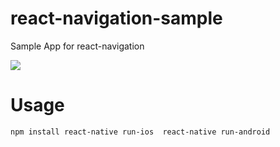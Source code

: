 # react-navigation-sample
Sample App for react-navigation

<img src="/docs/react-navigation-sample.gif"/>


# Usage
`
npm install
react-native run-ios 
react-native run-android
`
